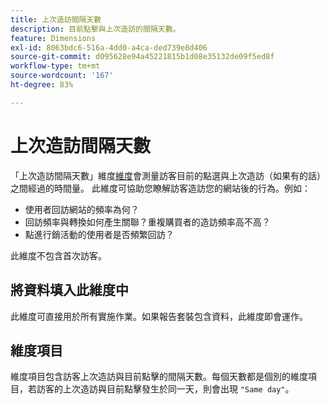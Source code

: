 ```yaml
---
title: 上次造訪間隔天數
description: 目前點擊與上次造訪的間隔天數。
feature: Dimensions
exl-id: 8063bdc6-516a-4dd0-a4ca-ded739e8d406
source-git-commit: d095628e94a45221815b1d08e35132de09f5ed8f
workflow-type: tm+mt
source-wordcount: '167'
ht-degree: 83%

---
```


# 上次造訪間隔天數

「上次造訪間隔天數」維度[維度](overview.md)會測量訪客目前的點選與上次造訪（如果有的話）之間經過的時間量。 此維度可協助您瞭解訪客造訪您的網站後的行為。例如：

* 使用者回訪網站的頻率為何？
* 回訪頻率與轉換如何產生關聯？重複購買者的造訪頻率高不高？
* 點進行銷活動的使用者是否頻繁回訪？

此維度不包含首次訪客。

## 將資料填入此維度中

此維度可直接用於所有實施作業。如果報告套裝包含資料，此維度即會運作。

## 維度項目

維度項目包含訪客上次造訪與目前點擊的間隔天數。每個天數都是個別的維度項目，若訪客的上次造訪與目前點擊發生於同一天，則會出現 `"Same day"`。
